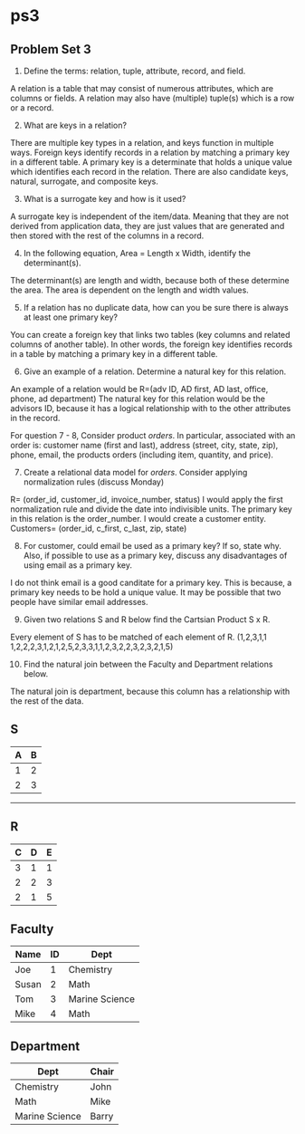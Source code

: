 # ps3

## Problem Set 3 

1. Define the terms: relation, tuple, attribute, record, and field.

  A relation is a table that may consist of numerous attributes, which are columns or fields. A relation may also have (multiple) tuple(s) which is a row or a record. 
  
2. What are keys in a relation?

  There are multiple key types in a relation, and keys function in multiple ways. Foreign keys identify records in a relation by      matching a primary key in a different table. A primary key is a determinate that holds a unique value which identifies each record in the relation. There are also candidate keys, natural, surrogate, and composite keys.  
  
3. What is a surrogate key and how is it used?

  A surrogate key is independent of the item/data. Meaning that they are not derived from application data, they are just values that are generated and then stored with the rest of the columns in a record. 

4. In the following equation, Area = Length x Width, identify the determinant(s).

  The determinant(s) are length and width, because both of these determine the area. The area is dependent on the length and width values. 

5. If a relation has no duplicate data, how can you be sure there is always at least one primary key?

  You can create a foreign key that links two tables (key columns and related columns of another table). In other words, the foreign key identifies records in a table by matching a primary key in a different table. 

6. Give an example of a relation.  Determine a natural key for this relation.

  An example of a relation would be R=(adv ID, AD first, AD last, office, phone, ad department) The natural key for this relation would be the advisors ID, because it has a logical relationship with to the other attributes in the record. 

  For question 7 - 8, Consider product *orders*.  In particular, associated with an order is: customer name (first and last), address (street, city, state, zip), phone, email, the products orders (including item, quantity, and price).  

7. Create a relational data model for *orders*.  Consider applying normalization rules (discuss Monday)

  R= (order_id, customer_id, invoice_number, status)
  I would apply the first normalization rule and divide the date into indivisible units. The primary key in this relation is the order_number. I would create a customer entity. Customers= (order_id, c_first, c_last, zip, state) 
 
  
 
8. For customer, could email be used as a primary key?  If so, state why.  Also, if possible to use as a primary key, discuss any disadvantages of using email as a primary key.

  I do not think email is a good canditate for a primary key. This is because, a primary key needs to be hold a unique value. It may be possible that two people have similar email addresses. 

9. Given two relations S and R below find the Cartsian Product S x R.

  Every element of S has to be matched of each element of R. (1,2,3,1,1 1,2,2,2,3,1,2,1,2,5,2,3,3,1,1,2,3,2,2,3,2,3,2,1,5)
  
10. Find the natural join between the Faculty and Department relations below.

  The natural join is department, because this column has a relationship with the rest of the data. 

 
S
--------------
| A | B |
|---|---|
| 1 | 2 |
| 2 | 3 |
---------

R
------------
| C | D | E |
|---|---|---|
| 3 | 1 | 1 |
| 2 | 2 | 3 |
| 2 | 1 | 5 |



Faculty
--------------
| Name | ID | Dept |
|-------|----|----------------|
| Joe | 1 | Chemistry |
| Susan | 2 | Math |
| Tom | 3 | Marine Science |
| Mike | 4 | Math |


Department
------------
| Dept | Chair  |
|---|---|
| Chemistry | John |
| Math | Mike |
| Marine Science | Barry |

